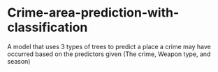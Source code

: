 # Crime-area-prediction-with-classification
A model that uses 3 types of trees to predict a place a crime may have occurred based on the predictors given (The crime, Weapon type, and season)
